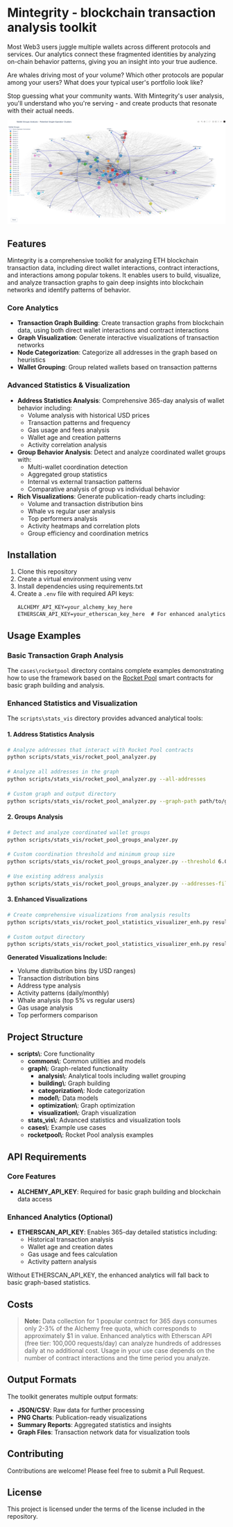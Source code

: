 # Mintegrity - blockchain transaction analysis toolkit

Most Web3 users juggle multiple wallets across different protocols and services. 
Our analytics connect these fragmented identities by analyzing on-chain behavior patterns, giving you an insight into your true audience.

Are whales driving most of your volume? Which other protocols are popular among your users? What does your typical user's portfolio look like?

Stop guessing what your community wants. With Mintegrity's user analysis, you'll understand who you're serving - and create products that resonate with their actual needs.

![Graph Group Highlights](docs/images/graph_group_highlights.png)


## Features
Mintegrity is a comprehensive toolkit for analyzing ETH blockchain transaction data, including direct wallet interactions, contract interactions, and interactions among popular tokens.
It enables users to build, visualize, and analyze transaction graphs to gain deep insights into blockchain networks and identify patterns of behavior.

### Core Analytics
- **Transaction Graph Building**: Create transaction graphs from blockchain data, using both direct wallet interactions and contract interactions
- **Graph Visualization**: Generate interactive visualizations of transaction networks
- **Node Categorization**: Categorize all addresses in the graph based on heuristics
- **Wallet Grouping**: Group related wallets based on transaction patterns

### Advanced Statistics & Visualization
- **Address Statistics Analysis**: Comprehensive 365-day analysis of wallet behavior including:
  - Volume analysis with historical USD prices
  - Transaction patterns and frequency
  - Gas usage and fees analysis
  - Wallet age and creation patterns
  - Activity correlation analysis
- **Group Behavior Analysis**: Detect and analyze coordinated wallet groups with:
  - Multi-wallet coordination detection
  - Aggregated group statistics
  - Internal vs external transaction patterns
  - Comparative analysis of group vs individual behavior
- **Rich Visualizations**: Generate publication-ready charts including:
  - Volume and transaction distribution bins
  - Whale vs regular user analysis
  - Top performers analysis
  - Activity heatmaps and correlation plots
  - Group efficiency and coordination metrics


## Installation

1. Clone this repository
2. Create a virtual environment using venv
3. Install dependencies using requirements.txt
4. Create a `.env` file with required API keys:
   ```
   ALCHEMY_API_KEY=your_alchemy_key_here
   ETHERSCAN_API_KEY=your_etherscan_key_here  # For enhanced analytics
   ```

## Usage Examples

### Basic Transaction Graph Analysis
The `cases\rocketpool` directory contains complete examples demonstrating how to use the framework based on the [Rocket Pool](https://rocketpool.net/) smart contracts for basic graph building and analysis.

### Enhanced Statistics and Visualization
The `scripts\stats_vis` directory provides advanced analytical tools:

#### 1. Address Statistics Analysis
```bash
# Analyze addresses that interact with Rocket Pool contracts
python scripts/stats_vis/rocket_pool_analyzer.py

# Analyze all addresses in the graph
python scripts/stats_vis/rocket_pool_analyzer.py --all-addresses

# Custom graph and output directory
python scripts/stats_vis/rocket_pool_analyzer.py --graph-path path/to/graph.json --output-dir path/to/results
```

#### 2. Groups Analysis
```bash
# Detect and analyze coordinated wallet groups
python scripts/stats_vis/rocket_pool_groups_analyzer.py

# Custom coordination threshold and minimum group size
python scripts/stats_vis/rocket_pool_groups_analyzer.py --threshold 6.0 --min-group-size 3

# Use existing address analysis
python scripts/stats_vis/rocket_pool_groups_analyzer.py --addresses-file path/to/analysis.json
```

#### 3. Enhanced Visualizations
```bash
# Create comprehensive visualizations from analysis results
python scripts/stats_vis/rocket_pool_statistics_visualizer_enh.py results.json

# Custom output directory
python scripts/stats_vis/rocket_pool_statistics_visualizer_enh.py results.csv --output-dir ./my_analysis
```

**Generated Visualizations Include:**
- Volume distribution bins (by USD ranges)
- Transaction distribution bins
- Address type analysis
- Activity patterns (daily/monthly)
- Whale analysis (top 5% vs regular users)
- Gas usage analysis
- Top performers comparison

## Project Structure
- **scripts\\**: Core functionality
  - **commons\\**: Common utilities and models
  - **graph\\**: Graph-related functionality
    - **analysis\\**: Analytical tools including wallet grouping
    - **building\\**: Graph building
    - **categorization\\**: Node categorization
    - **model\\**: Data models
    - **optimization\\**: Graph optimization
    - **visualization\\**: Graph visualization
  - **stats_vis\\**: Advanced statistics and visualization tools
  - **cases\\**: Example use cases
  - **rocketpool\\**: Rocket Pool analysis examples

## API Requirements

### Core Features
- **ALCHEMY_API_KEY**: Required for basic graph building and blockchain data access

### Enhanced Analytics (Optional)
- **ETHERSCAN_API_KEY**: Enables 365-day detailed statistics including:
  - Historical transaction analysis
  - Wallet age and creation dates
  - Gas usage and fees calculation
  - Activity pattern analysis

Without ETHERSCAN_API_KEY, the enhanced analytics will fall back to basic graph-based statistics.

## Costs
> **Note:** Data collection for 1 popular contract for 365 days consumes only 2-3% of the Alchemy free quota, which corresponds to approximately $1 in value. Enhanced analytics with Etherscan API (free tier: 100,000 requests/day) can analyze hundreds of addresses daily at no additional cost. Usage in your use case depends on the number of contract interactions and the time period you analyze.

## Output Formats
The toolkit generates multiple output formats:
- **JSON/CSV**: Raw data for further processing
- **PNG Charts**: Publication-ready visualizations
- **Summary Reports**: Aggregated statistics and insights
- **Graph Files**: Transaction network data for visualization tools

## Contributing
Contributions are welcome! Please feel free to submit a Pull Request.

## License

This project is licensed under the terms of the license included in the repository.
